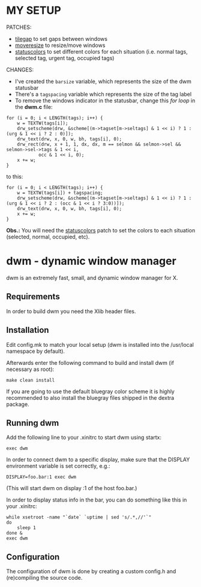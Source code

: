 # MY SETUP

PATCHES:
 - [tilegap](https://dwm.suckless.org/patches/tilegap/) to set gaps between windows
 - [moveresize](https://dwm.suckless.org/patches/moveresize/) to resize/move windows
 - [statuscolors](https://dwm.suckless.org/patches/statuscolors/) to set different colors for each situation (i.e. normal tags, selected tag, urgent tag, occupied tags)

CHANGES:
 - I've created the `barsize` variable, which represents the size of the dwm statusbar
 - There's a `tagspacing` variable which represents the size of the tag label
 - To remove the windows indicator in the statusbar, change this _for loop_ in the **dwm.c** file:
 ```
 for (i = 0; i < LENGTH(tags); i++) {
     w = TEXTW(tags[i]);
     drw_setscheme(drw, &scheme[(m->tagset[m->seltags] & 1 << i) ? 1 : (urg & 1 << i ? 2 : 0)]);
     drw_text(drw, x, 0, w, bh, tags[i], 0);
     drw_rect(drw, x + 1, 1, dx, dx, m == selmon && selmon->sel && selmon->sel->tags & 1 << i,
             occ & 1 << i, 0);
     x += w;
 }
```
 to this:  
 ```
 for (i = 0; i < LENGTH(tags); i++) {
     w = TEXTW(tags[i]) + tagspacing;
     drw_setscheme(drw, &scheme[(m->tagset[m->seltags] & 1 << i) ? 1 : (urg & 1 << i ? 2 : (occ & 1 << i ? 3:0))]);
     drw_text(drw, x, 0, w, bh, tags[i], 0);
     x += w;
 }
```
 **Obs.:** You will need the [statuscolors](https://dwm.suckless.org/patches/statuscolors/) patch to set the colors to each situation (selected, normal, occupied, etc).
    
    



dwm - dynamic window manager
============================
dwm is an extremely fast, small, and dynamic window manager for X.


Requirements
------------
In order to build dwm you need the Xlib header files.


Installation
------------
Edit config.mk to match your local setup (dwm is installed into
the /usr/local namespace by default).

Afterwards enter the following command to build and install dwm (if
necessary as root):

    make clean install

If you are going to use the default bluegray color scheme it is highly
recommended to also install the bluegray files shipped in the dextra package.


Running dwm
-----------
Add the following line to your .xinitrc to start dwm using startx:

    exec dwm

In order to connect dwm to a specific display, make sure that
the DISPLAY environment variable is set correctly, e.g.:

    DISPLAY=foo.bar:1 exec dwm

(This will start dwm on display :1 of the host foo.bar.)

In order to display status info in the bar, you can do something
like this in your .xinitrc:

    while xsetroot -name "`date` `uptime | sed 's/.*,//'`"
    do
    	sleep 1
    done &
    exec dwm


Configuration
-------------
The configuration of dwm is done by creating a custom config.h
and (re)compiling the source code.

